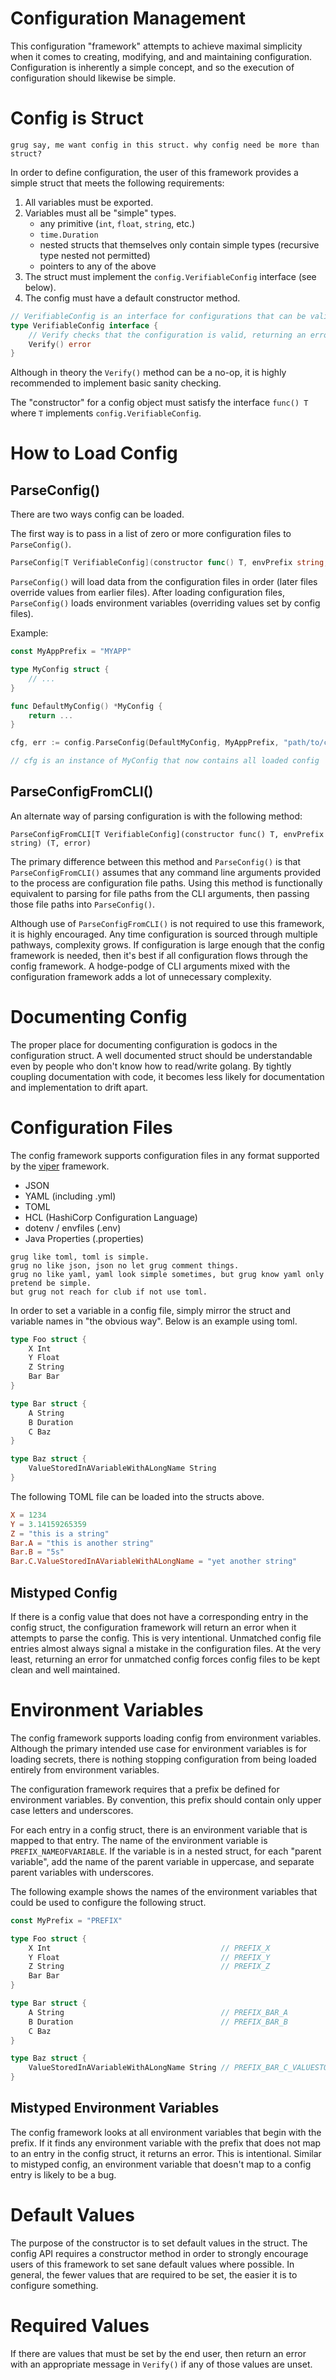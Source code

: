 # Configuration Management

This configuration "framework" attempts to achieve maximal simplicity when it comes to creating, modifying, and
and maintaining configuration. Configuration is inherently a simple concept, and so the execution of configuration
should likewise be simple.

# Config is Struct

```
grug say, me want config in this struct. why config need be more than struct?
```

In order to define configuration, the user of this framework provides a simple struct that meets the following
requirements:

1. All variables must be exported.
2. Variables must all be "simple" types.
    - any primitive (`int`, `float`, `string`, etc.)
    - `time.Duration`
    - nested structs that themselves only contain simple types (recursive type nested not permitted)
    - pointers to any of the above
3. The struct must implement the `config.VerifiableConfig` interface (see below).
4. The config must have a default constructor method.


```go
// VerifiableConfig is an interface for configurations that can be validated.
type VerifiableConfig interface {
	// Verify checks that the configuration is valid, returning an error if it is not.
	Verify() error
}
```

Although in theory the `Verify()` method can be a no-op, it is highly recommended to implement basic sanity checking.

The "constructor" for a config object must satisfy the interface `func() T` where `T` 
implements `config.VerifiableConfig`.

# How to Load Config

## ParseConfig()

There are two ways config can be loaded.

The first way is to pass in a list of zero or more configuration files to `ParseConfig()`.

```go
ParseConfig[T VerifiableConfig](constructor func() T, envPrefix string, configPaths ...string) (T, error)
```

`ParseConfig()` will load data from the configuration files in order (later files override values from earlier files).
After loading configuration files, `ParseConfig()` loads environment variables (overriding values set by config files).

Example:

```go
const MyAppPrefix = "MYAPP"

type MyConfig struct {
    // ...
}

func DefaultMyConfig() *MyConfig {
    return ...
}

cfg, err := config.ParseConfig(DefaultMyConfig, MyAppPrefix, "path/to/config1.toml", ..., "path/to/configN.toml")

// cfg is an instance of MyConfig that now contains all loaded config
```

## ParseConfigFromCLI()

An alternate way of parsing configuration is with the following method:

```
ParseConfigFromCLI[T VerifiableConfig](constructor func() T, envPrefix string) (T, error)
```

The primary difference between this method and `ParseConfig()` is that `ParseConfigFromCLI()` assumes that any
command line arguments provided to the process are configuration file paths. Using this method is functionally
equivalent to parsing for file paths from the CLI arguments, then passing those file paths into `ParseConfig()`.

Although use of `ParseConfigFromCLI()` is not required to use this framework, it is highly encouraged. Any time
configuration is sourced through multiple pathways, complexity grows. If configuration is large enough that the
config framework is needed, then it's best if all configuration flows through the config framework. A hodge-podge
of CLI arguments mixed with the configuration framework adds a lot of unnecessary complexity.

# Documenting Config

The proper place for documenting configuration is godocs in the configuration struct. A well documented struct should 
be understandable even by people who don't know how to read/write golang. By tightly coupling documentation with code,
it becomes less likely for documentation and implementation to drift apart.

# Configuration Files

The config framework supports configuration files in any format supported by the 
[viper](https://github.com/spf13/viper) framework.


- JSON
- YAML (including .yml)
- TOML
- HCL (HashiCorp Configuration Language)
- dotenv / envfiles (.env)
- Java Properties (.properties)

```
grug like toml, toml is simple. 
grug no like json, json no let grug comment things. 
grug no like yaml, yaml look simple sometimes, but grug know yaml only pretend be simple.
but grug not reach for club if not use toml.
```

In order to set a variable in a config file, simply mirror the struct and variable names in "the obvious way".
Below is an example using toml.

```go
type Foo struct {
    X Int
    Y Float
    Z String
    Bar Bar
}

type Bar struct {
    A String
    B Duration
    C Baz
}

type Baz struct {
    ValueStoredInAVariableWithALongName String
}
```

The following TOML file can be loaded into the structs above.

```toml
X = 1234
Y = 3.14159265359
Z = "this is a string"
Bar.A = "this is another string"
Bar.B = "5s"
Bar.C.ValueStoredInAVariableWithALongName = "yet another string"
```

## Mistyped Config

If there is a config value that does not have a corresponding entry in the config struct, the configuration framework
will return an error when it attempts to parse the config. This is very intentional. Unmatched config file entries
almost always signal a mistake in the configuration files. At the very least, returning an error for unmatched config
forces config files to be kept clean and well maintained.

# Environment Variables

The config framework supports loading config from environment variables. Although the primary intended use case for
environment variables is for loading secrets, there is nothing stopping configuration from being loaded entirely
from environment variables.

The configuration framework requires that a prefix be defined for environment variables. By convention, this prefix
should contain only upper case letters and underscores.

For each entry in a config struct, there is an environment variable that is mapped to that entry. The name of the
environment variable is `PREFIX_NAMEOFVARIABLE`. If the variable is in a nested struct, for each "parent variable",
add the name of the parent variable in uppercase, and separate parent variables with underscores. 

The following example shows the names of the environment variables that could be used to configure the following
struct.

```go
const MyPrefix = "PREFIX"

type Foo struct {
    X Int                                      // PREFIX_X
    Y Float                                    // PREFIX_Y
    Z String                                   // PREFIX_Z
    Bar Bar
}

type Bar struct {
    A String                                   // PREFIX_BAR_A
    B Duration                                 // PREFIX_BAR_B
    C Baz
}

type Baz struct {
    ValueStoredInAVariableWithALongName String // PREFIX_BAR_C_VALUESTOREDINAVARIABLEWITHALONGNAME
}
```

## Mistyped Environment Variables

The config framework looks at all environment variables that begin with the prefix. If it finds any environment
variable with the prefix that does not map to an entry in the config struct, it returns an error. This is intentional.
Similar to mistyped config, an environment variable that doesn't map to a config entry is likely to be a bug.

# Default Values

The purpose of the constructor is to set default values in the struct. The config API requires a constructor method
in order to strongly encourage users of this framework to set sane default values where possible. In general,
the fewer values that are required to be set, the easier it is to configure something.

# Required Values

If there are values that must be set by the end user, then return an error with an appropriate message in `Verify()` 
if any of those values are unset.